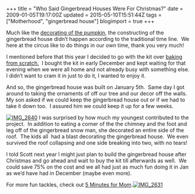 +++
title = "Who Said Gingerbread Houses Were For Christmas?"
date = 2009-01-05T19:17:00Z
updated = 2015-05-10T15:51:44Z
tags = ["Motherhood", "gingerbread house"]
blogimport = true 
+++

Much like the [decorating of the pumpkin](http://lifeatthecircus.com/2008/11/07/better-late-than-never-right/), the constructing of the gingerbread house didn’t happen according to the traditional time line.&#160; We here at the circus like to do things in our own time, thank you very much! 

I mentioned before that this year I decided to go with the kit over [baking from scratch.](http://lifeatthecircus.com/2008/12/10/gingerbread-real-estate/)&#160; I bought the kit in early December and kept waiting for that evening when we were all home and not already busy with something else.&#160; I didn’t want to cram it in just to do it, I wanted to enjoy it.&#160; 

And so, the gingerbread house was built on January 5th.&#160; Same day I got around to taking the ornaments of off our tree and our decor off the walls.&#160; My son asked if we could keep the gingerbread house out or if we had to take it down too.&#160; I assured him we could keep it up for a few weeks.&#160; 

[![IMG_2640](https://latc.s3.amazonaws.com/wp-content/uploads/2009/01/img-2640-thumb.jpg "IMG_2640")](https://latc.s3.amazonaws.com/wp-content/uploads/2009/01/img-2640.jpg) I was surprised by how much my youngest contributed to the project.&#160; In addition to eating a corner of the the chimney and the foot and leg off of the gingerbread snow man, she decorated an entire side of the roof.&#160; The kids all&#160; had a blast decorating the gingerbread house.&#160; We even survived the roof collapsing and one side breaking into two, with no tears!&#160; 

I told Scott next year I might just plan to build the gingerbread house after Christmas and go ahead and wait to buy the kit till afterwards as well.&#160; We could save 75% on the cost and we all had just as much fun doing it in Jan as we’d have had in December (maybe even more).&#160; 

For more fun tackles, check out [5 Minutes for Mom](http://www.5minutesformom.com).[![IMG_2631](https://latc.s3.amazonaws.com/wp-content/uploads/2009/01/img-2631-thumb.jpg "IMG_2631")](https://latc.s3.amazonaws.com/wp-content/uploads/2009/01/img-2631.jpg)
